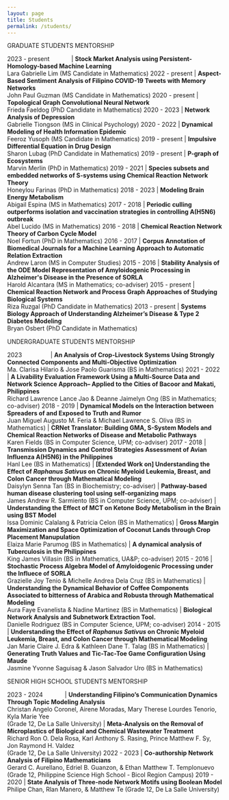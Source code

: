 ```yaml
---
layout: page
title: Students
permalink: /students/
---
```

GRADUATE STUDENTS MENTORSHIP

2023 - present &nbsp; &nbsp; &nbsp; &nbsp; &nbsp; &nbsp; | **Stock Market Analysis using Persistent-Homology-based Machine Learning** <br> Lara Gabrielle Lim (MS Candidate in Mathematics)
2022 - present | **Aspect-Based Sentiment Analysis of Filipino COVID-19 Tweets with Memory Networks** <br> John Paul Guzman (MS Candidate in Mathematics)
2020 - present | **Topological Graph Convolutional Neural Network** <br> Frieda Faeldog (PhD Candidate in Mathematics)
2020 - 2023 | **Network Analysis of Depression** <br> Gabrielle Tiongson (MS in Clinical Psychology)
2020 - 2022 | **Dynamical Modeling of Health Information Epidemic** <br> Feeroz Yusoph (MS Candidate in Mathematics)
2019 - present | **Impulsive Differential Equation in Drug Design** <br> Sharon Lubag (PhD Candidate in Mathematics)
2019 - present | **P-graph of Ecosystems** <br> Marvin Merlin (PhD in Mathematics)
2019 - 2021 | **Species subsets and embedded networks of S-systems using Chemical Reaction Network Theory** <br> Honeylou Farinas (PhD in Mathematics)
2018 - 2023 | **Modeling Brain Energy Metabolism** <br> Abigail Espina (MS in Mathematics)
2017 - 2018 | **Periodic culling outperforms isolation and vaccination strategies in controlling A(H5N6) outbreak** <br> Abel Lucido (MS in Mathematics)
2016 - 2018 | **Chemical Reaction Network Theory of Carbon Cycle Model** <br> Noel Fortun (PhD in Mathematics)
2016 - 2017 | **Corpus Annotation of Biomedical Journals for a Machine Learning Approach to Automatic Relation Extraction** <br> Andrew Laron (MS in Computer Studies)
2015 - 2016 | **Stability Analysis of the ODE Model Representation of Amyloidogenic Processing in Alzheimer's Disease in the Presence of SORLA** <br> Harold Alcantara (MS in Mathematics; co-adviser)
2015 - present | **Chemical Reaction Network and Process Graph Approaches of Studying Biological Systems** <br> Riza Ruzgal (PhD Candidate in Mathematics)
2013 - present | **Systems Biology Approach of Understanding Alzheimer’s Disease & Type 2 Diabetes Modeling** <br> Bryan Osbert (PhD Candidate in Mathematics)

UNDERGRADUATE STUDENTS MENTORSHIP

2023         &nbsp; &nbsp; &nbsp; &nbsp; &nbsp; &nbsp; &nbsp; &nbsp; | **An Analysis of Crop-Livestock Systems Using Strongly Connected Components and Multi-Objective Optimization** <br> Ma. Clarisa Hilario & Jose Paolo Guarisma (BS in Mathematics)
2021 - 2022 | **A Livability Evaluation Framework Using a Multi-Source Data and Network Science Approach– Applied to the Cities of Bacoor and Makati, Philippines** <br> Richard Lawrence Lance Jao & Deanne Jaimelyn Ong (BS in Mathematics; co-adviser)
2018 - 2019 | **Dynamical Models on the Interaction between Spreaders of and Exposed to Truth and Rumor** <br> Juan Miguel Augusto M. Feria & Michael Lawrence S. Oliva (BS in Mathematics)
| **CRNet Translator: Building GMA, S-System Models and Chemical Reaction Networks of Disease and Metabolic Pathways** <br> Karen Fields (BS in Computer Science, UPM; co-adviser)
2017 - 2018 | **Transmission Dynamics and Control Strategies Assessment of Avian Influenza A(H5N6) in the Philippines** <br> Hanl Lee (BS in Mathematics)
| **[Extended Work on] Understanding the Effect of _Raphanus Sativus_ on Chronic Myeloid Leukemia, Breast, and Colon Cancer through Mathematical Modeling** <br> Daisylyn Senna Tan (BS in Biochemistry; co-adviser)
| **Pathway-based human disease clustering tool using self-organizing maps** <br> James Andrew R. Sarmiento (BS in Computer Science, UPM; co-adviser)
| **Understanding the Effect of MCT on Ketone Body Metabolism in the Brain using BST Model** <br> Issa Dominic Calalang & Patricia Celon (BS in Mathematics)
| **Gross Margin Maximization and Space Optimization of Coconut Lands through Crop Placement Manupulation** <br> Elaiza Marie Parumog (BS in Mathematics)
| **A dynamical analysis of Tuberculosis in the Philippines** <br> King James Villasin (BS in Mathematics, UA&P; co-adviser)
2015 - 2016 | **Stochastic Process Algebra Model of Amyloidogenic Processing under the Influece of SORLA** <br> Grazielle Joy Tenio & Michelle Andrea Dela Cruz (BS in Mathematics)
| **Understanding the Dynamical Behavior of Coffee Components Associated to bitterness of Arabica and Robusta through Mathematical Modeling** <br> Aura Faye Evanelista & Nadine Martinez (BS in Mathematics)
| **Biological Network Analysis and Subnetwork Extraction Tool.** <br> Danielle Rodriguez (BS in Computer Science, UPM; co-adviser)
2014 - 2015 | **Understanding the Effect of _Raphanus Sativus_ on Chronic Myeloid Leukemia, Breast, and Colon Cancer through Mathematical Modeling** <br> Jan Marie Claire J. Edra & Kathleen Dane T. Talag (BS in Mathematics)
| **Generating Truth Values and Tic-Tac-Toe Game Configuration Using Maude** <br> Jasmine Yvonne Saguisag & Jason Salvador Uro (BS in Mathematics)


SENIOR HIGH SCHOOL STUDENTS MENTORSHIP
 
2023 - 2024 &nbsp; &nbsp; &nbsp; &nbsp; &nbsp; &nbsp; | **Understanding Filipino’s Communication Dynamics Through Topic Modeling Analysis** <br> Christan Angelo Coronel, Airene Moradas, Mary Therese Lourdes Tenorio, Kyla Marie Yee <br> (Grade 12, De La Salle University)
 | **Meta-Analysis on the Removal of Microplastics of Biological and Chemical Wastewater Treatment** <br> Richard Ron O. Dela Rosa, Karl Anthony S. Rasing, Prince Matthew F. Sy, Jon Raymond H. Valdez <br> (Grade 12, De La Salle University)
2022 - 2023 | **Co-authorship Network Analysis of Filipino Mathematicians** <br> Gerard C. Aurellano, Edriel B. Guanzon, & Ethan Matthew T. Templonuevo <br> (Grade 12, Philippine Science High School - Bicol Region Campus)
2019 - 2020 | **State Analysis of Three-node Network Motifs using Boolean Model** <br> Philipe Chan, Rlan Manero, & Matthew Te (Grade 12, De La Salle University)
